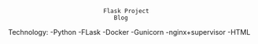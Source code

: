                                Flask Project
                                  Blog
                                  
Technology: 
  -Python
  -FLask
  -Docker
  -Gunicorn
  -nginx+supervisor
  -HTML

  

